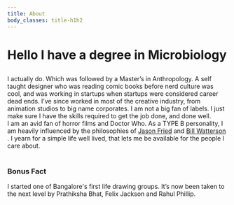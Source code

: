 ```yaml
---
title: About
body_classes: title-h1h2
---
```


# Hello I have a degree in Microbiology  
##
I actually do. Which was followed by a Master’s in Anthropology.  A self taught designer who was reading comic books before nerd culture was cool,
and was working in startups when startups were considered career dead ends. I’ve since worked in most of the creative industry, from animation
studios to big name corporates.
I am not a big fan of labels. I just make sure I have the skills required to get the job done, and done well.  
I am an avid fan of horror films and Doctor Who. As a TYPE B personality, I am heavily influenced by the philosophies of [Jason Fried](https://www.ted.com/talks/jason_fried_why_work_doesn_t_happen_at_work?language=en) and [Bill Watterson ](http://web.mit.edu/jmorzins/www/C-H-speech.html) . I yearn for a simple life well lived, that lets me be available for the people I care about.  

<div class="toast toast-primary my-2" style="margin-top:2.5rem!important">
    <h3 class="text-secondary" style="margin-top:0px!important">Bonus Fact</h3>
    I started one of Bangalore's first life drawing groups. It’s now been taken to the next level by Prathiksha Bhat, Felix Jackson and Rahul Phillip.
</div>

